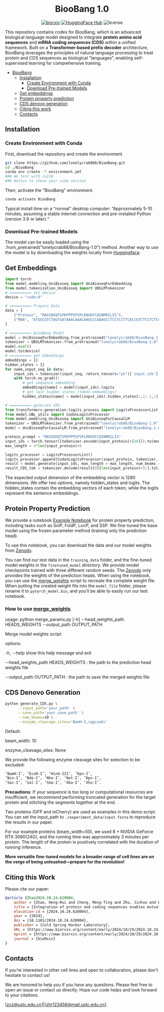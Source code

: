 <div align="center">

# BiooBang 1.0

[![biorxiv](https://img.shields.io/badge/bioRxiv-preprint-yellow.svg)](https://www.biorxiv.org/content/10.1101/2024.10.24.620004v1.full.pdf)
[![HuggingFace Hub](https://img.shields.io/badge/%F0%9F%A4%97%20Hugging%20Face-Models-red)](https://huggingface.co/collections/lonelycrab88/bioobang-10-68185e7a37bd54dd54707b12)
![license](https://img.shields.io/badge/License-CC--BY--NC%204.0-blue.svg?labelColor=gray)

</div>


This repository contains codes for BiooBang, which is an advanced biological language model designed to integrate **protein amino acid sequences** and **mRNA coding sequences (CDS)** within a unified framework. Built on a **Transformer-based prefix decoder** architecture, BiooBang leverages the principles of natural language processing to treat protein and CDS sequences as biological “languages”, enabling self-supervised learning for comprehensive training.


- [BiooBang](#BiooBang-v1)
  - [Installation](#installation)
    - [Create Environment with Conda](#create-environment-with-conda)
    - [Download Pre-trained Models](#download-pre-trained-models)
  - [Get embeddings](#get-embeddings)
  - [Protein property prediction](#protein-property-prediction)
  - [CDS denovo generation](#cds-denovo-generation)
  - [Citing this work](#citing-this-work)
  - [Contacts](#Contacts)
      

## Installation

### Create Environment with Conda
First, download the repository and create the environment.
```bash
git clone https://github.com/lonelycrab888/BiooBang.git
cd ./BiooBang
conda env create -f environment.yml
### We test with cu118
### Notice to check your cuda version
```
Then, activate the "BiooBang" environment.

```bash
conda activate BiooBang
```

Typical install time on a “normal" desktop computer: “Approximately 5-10 minutes, assuming a stable internet connection and pre-installed Python (version 3.9 or later).“

### Download Pre-trained Models
The model can be easily loaded using the .from_pretrained("lonelycrab88/BiooBang-1.0") method.
Another way to use the model is by downloading the weights locally from [Huggingface](https://huggingface.co/lonelycrab88/BiooBang-1.0/tree/main).

## Get Embeddings
```python
import torch
from model.modeling_UniBioseq import UniBioseqForEmbedding
from model.tokenization_UniBioseq import UBSLMTokenizer
# ========== Set device
device = "cuda:0"

# ========== Prepare Data
data = [
    ("Protein", "MASSDKQTSPKPPPSPSPLRNSKFCQSNMRILIS"),
    ("RNA", "ATGGCGTCTAGTGATAAACAAACAAGCCCAAAGCCTCCTCCTTCACCGTCTCCTCTCCGTAATT")
]

# ========== BiooBang Model
model = UniBioseqForEmbedding.from_pretrained("lonelycrab88/BiooBang-1.0")
tokenizer = UBSLMTokenizer.from_pretrained("lonelycrab88/BiooBang-1.0")
model.eval()
model.to(device)
# ========== get Embeddings
embeddings = {}
hidden_states = {}
for name,input_seq in data:
    input_ids = tokenizer(input_seq, return_tensors="pt")['input_ids'].to(device)
    with torch.no_grad():
        # get sequence embedding 
        embeddings[name] = model(input_ids).logits
        # get last hidden states (token embeddings)
        hidden_states[name] = model(input_ids).hidden_states[:,1:-1,:]

# ========== generate CDS
from transformers.generation.logits_process import LogitsProcessorList
from model.UBL_utils import CodonLogitsProcessor
from model.modeling_UniBioseq import UniBioseqForCausalLM
tokenizer = UBSLMTokenizer.from_pretrained("lonelycrab88/BiooBang-1.0")
model = UniBioseqForCausalLM.from_pretrained("lonelycrab88/BiooBang-1.0", device_map='auto')

protein_prompt = "MASSDKQTSPKPPPSPSPLRNSKFCQSNMRILIS"
input_ids = torch.tensor([tokenizer.encode(input_protein)+[36]]).to(model.device)
max_length = 4*len(input_protein)+6

logits_processor = LogitsProcessorList()
logits_processor.append(CodonLogitsProcessor(input_protein, tokenizer, len(input_protein)))
result = model.generate(input_ids, max_length = max_length, num_beams = 10, logits_processor=logits_processor, low_memory=True, num_return_sequences=1)
result_CDS_tok = tokenizer.decode(result[0][len(input_protein)+3:].tolist()).replace(" ","").upper()

```

The expected output dimension of the embedding vector is 1280 dimensions. We offer two options, namely hidden_states and logits. The hidden_states contain the embedding vectors of each token, while the logits represent the sentence embeddings.

## Protein Property Prediction

We provide a notebook [Example Notebook](validation_benchmark/protein_benchmark_test.ipynb) for protein property prediction, including tasks such as SolP, FoldP, LocP, and SSP.
We fine-tuned the base model using the frozen parameter method (training only the prediction head). 

To use this notebook, you can download the data and our model weights from [Zenodo](https://zenodo.org/records/14648464). 

You can find our test data in the `training_data` folder, and the fine-tuned model weights in the `finetuned_model` directory.
We provide model checkpoints trained with three different random seeds.
The [Zenodo](https://zenodo.org/records/14648464) only provides the weights of the prediction heads. 
When using the notebook, you can use the [merge_weights](validation_benchmark/merge_weights.py) script to recreate the complete weight file. When putting the created weight file into the `model_file` folder, please rename it to `pytorch_model.bin`, and you’ll be able to easily run our test notebook.

### How to use [merge_weights](validation_benchmark/merge_weights.py)


usage: python merge_params.py [-h] --head_weights_path HEADS_WEIGHTS --output_path OUTPUT_PATH

Merge model weights script

options:

  -h, --help            show this help message and exit
  
  --head_weights_path HEADS_WEIGHTS : the path to the prediction head weights file
			
  --output_path OUTPUT_PATH : the path to save the merged weights file


## CDS Denovo Generation


```bash
python generate_CDS.py \
      --input_path='your_path' \
      --save_path='your_save_path' \
      --num_beams=10 \
      --enzyme_cleavage_sites='BamH-I,cggcuaGc'
```

Default:

  beam_width: 10

  enzyme_cleavage_sites: None 

We provide the following enzyme cleavage sites for selection to be excluded:

```bash
‘BamH-I’, ‘EcoR-I’, ‘Hind-III’, ‘Kpn-I’, 
‘Nco-I’, ‘Nde-I’, ‘Nhe-I’, ‘Not-I’, ‘Dpn-I’, 
‘Sac-I’, ‘Sal-I’, ‘Sma-I’, ‘Xba-I’, ‘Xho-I’.
```

**Precautions**: If your sequence is too long or computational resources are insufficient, we recommend performing truncated generation for the target protein and stitching the segments together at the end.

Two proteins (GFP and mCherry) are used as examples in this demo script. You can set the input_path to `./experiment_data/input.fasta` to reproduce the results in our paper.

For our example proteins (beam_width=50), we used 8 * NVIDIA GeForce RTX 3090(24G), and the running time was approximately 3 minutes per protein. The length of the protein is positively correlated with the duration of running inference. 

**More versatile fine-tuned models for a broader range of cell lines are on the verge of being unleashed—prepare for the revolution!**


## Citing this Work

Please cite our paper:

```bibtex
@article {Zhao2024.10.24.620004,
	author = {Zhao, Heng-Rui and Cheng, Meng-Ting and Zhu, Jinhua and Wang, Hao and Yang, Xiang-Rui and Wang, Bo and Sun, Yuan-Xin and Fang, Ming-Hao and Chen, Enhong and Li, Houqiang and Han, Shu-Jing and Chen, Yuxing and Zhou, Cong-Zhao},
	title = {Integration of protein and coding sequences enables mutual augmentation of the language model},
	elocation-id = {2024.10.24.620004},
	year = {2024},
	doi = {10.1101/2024.10.24.620004},
	publisher = {Cold Spring Harbor Laboratory},
	URL = {https://www.biorxiv.org/content/early/2024/10/29/2024.10.24.620004},
	eprint = {https://www.biorxiv.org/content/early/2024/10/29/2024.10.24.620004.full.pdf},
	journal = {bioRxiv}
}
```


## Contacts

If you’re interested in other cell lines and open to collaboration, please don’t hesitate to contact us! 

We are honored to help you if you have any questions. Please feel free to open an issue or contact us directly. Hope our code helps and look forward to your citations.

[zcz@ustc.edu.cn]|[zhr123456@mail.ustc.edu.cn].
